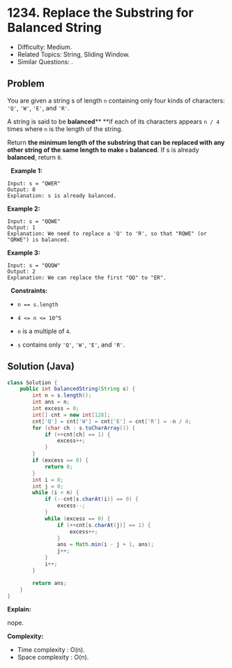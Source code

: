# 1234. Replace the Substring for Balanced String

- Difficulty: Medium.
- Related Topics: String, Sliding Window.
- Similar Questions: .

## Problem

You are given a string s of length ```n``` containing only four kinds of characters: ```'Q'```, ```'W'```, ```'E'```, and ```'R'```.

A string is said to be **balanced**** **if each of its characters appears ```n / 4``` times where ```n``` is the length of the string.

Return **the minimum length of the substring that can be replaced with **any** other string of the same length to make **```s```** **balanced****. If s is already **balanced**, return ```0```.

 
**Example 1:**

```
Input: s = "QWER"
Output: 0
Explanation: s is already balanced.
```

**Example 2:**

```
Input: s = "QQWE"
Output: 1
Explanation: We need to replace a 'Q' to 'R', so that "RQWE" (or "QRWE") is balanced.
```

**Example 3:**

```
Input: s = "QQQW"
Output: 2
Explanation: We can replace the first "QQ" to "ER". 
```

 
**Constraints:**


	
- ```n == s.length```
	
- ```4 <= n <= 10^5```
	
- ```n``` is a multiple of ```4```.
	
- ```s``` contains only ```'Q'```, ```'W'```, ```'E'```, and ```'R'```.



## Solution (Java)

```java
class Solution {
    public int balancedString(String s) {
        int n = s.length();
        int ans = n;
        int excess = 0;
        int[] cnt = new int[128];
        cnt['Q'] = cnt['W'] = cnt['E'] = cnt['R'] = -n / 4;
        for (char ch : s.toCharArray()) {
            if (++cnt[ch] == 1) {
                excess++;
            }
        }
        if (excess == 0) {
            return 0;
        }
        int i = 0;
        int j = 0;
        while (i < n) {
            if (--cnt[s.charAt(i)] == 0) {
                excess--;
            }
            while (excess == 0) {
                if (++cnt[s.charAt(j)] == 1) {
                    excess++;
                }
                ans = Math.min(i - j + 1, ans);
                j++;
            }
            i++;
        }

        return ans;
    }
}
```

**Explain:**

nope.

**Complexity:**

* Time complexity : O(n).
* Space complexity : O(n).
